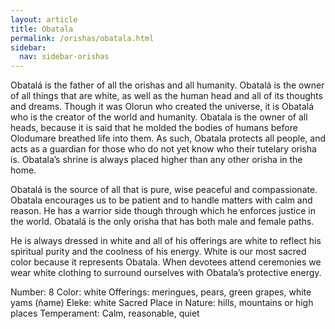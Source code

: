 ```yaml
---
layout: article
title: Obatala
permalink: /orishas/obatala.html
sidebar:
  nav: sidebar-orishas
---
```


Obatalá is the father of all the orishas and all humanity. Obatalá is the owner of all things that are white, as well as the human head and all of its thoughts and dreams. Though it was Olorun who created the universe, it is Obatalá who is the creator of the world and humanity. Obatala is the owner of all heads, because it is said that he molded the bodies of humans before Olodumare breathed life into them. As such, Obatala protects all people, and acts as a guardian for those who do not yet know who their tutelary orisha is. Obatala’s shrine is always placed higher than any other orisha in the home.

Obatalá is the source of all that is pure, wise peaceful and compassionate. Obatala encourages us to be patient and to handle matters with calm and reason. He has a warrior side though through which he enforces justice in the world. Obatalá is the only orisha that has both male and female paths.

He is always dressed in white and all of his offerings are white to reflect his spiritual purity and the coolness of his energy. White is our most sacred color because it represents Obatala. When devotees attend ceremonies we wear white clothing to surround ourselves with Obatala’s protective energy.

Number: 8
Color: white
Offerings: meringues, pears, green grapes, white yams (ñame)
Eleke: white
Sacred Place in Nature: hills, mountains or high places
Temperament: Calm, reasonable, quiet

